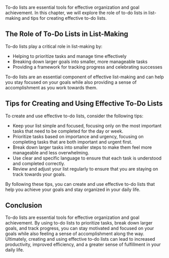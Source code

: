 
To-do lists are essential tools for effective organization and goal achievement. In this chapter, we will explore the role of to-do lists in list-making and tips for creating effective to-do lists.

The Role of To-Do Lists in List-Making
--------------------------------------

To-do lists play a critical role in list-making by:

* Helping to prioritize tasks and manage time effectively
* Breaking down larger goals into smaller, more manageable tasks
* Providing a framework for tracking progress and celebrating successes

To-do lists are an essential component of effective list-making and can help you stay focused on your goals while also providing a sense of accomplishment as you work towards them.

Tips for Creating and Using Effective To-Do Lists
-------------------------------------------------

To create and use effective to-do lists, consider the following tips:

* Keep your list simple and focused, focusing only on the most important tasks that need to be completed for the day or week.
* Prioritize tasks based on importance and urgency, focusing on completing tasks that are both important and urgent first.
* Break down larger tasks into smaller steps to make them feel more manageable and less overwhelming.
* Use clear and specific language to ensure that each task is understood and completed correctly.
* Review and adjust your list regularly to ensure that you are staying on track towards your goals.

By following these tips, you can create and use effective to-do lists that help you achieve your goals and stay organized in your daily life.

Conclusion
----------

To-do lists are essential tools for effective organization and goal achievement. By using to-do lists to prioritize tasks, break down larger goals, and track progress, you can stay motivated and focused on your goals while also feeling a sense of accomplishment along the way. Ultimately, creating and using effective to-do lists can lead to increased productivity, improved efficiency, and a greater sense of fulfillment in your daily life.
